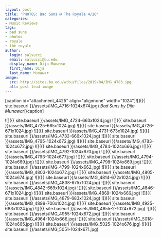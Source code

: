 ```yaml
---
layout: post
title: 'PHOTOS: Bad Suns @ The Royale 4/20'
categories:
- Music Reviews
tags:
- bad suns
- photos
- royale
- the royale
author:
  login: salvucci
  email: salvucci@bu.edu
  display_name: Dija Munawar
  first_name: Dija
  last_name: Munawar
image:
  src: http://sites.bu.edu/wtbu/files/2019/04/IMG_4783.jpg
  alt: post lead image
---
```

\[caption id="attachment\_4425" align="alignnone" width="1024"\]![]({{ site.baseurl }}/assets/IMG_4716-1024x674.jpg) _Bad Suns by Dija Munawar_\[/caption\]

![]({{ site.baseurl }}/assets/IMG_4724-663x1024.jpg) ![]({{ site.baseurl }}/assets/IMG_4725-665x1024.jpg) ![]({{ site.baseurl }}/assets/IMG_4726-671x1024.jpg) ![]({{ site.baseurl }}/assets/IMG_4731-673x1024.jpg) ![]({{ site.baseurl }}/assets/IMG_4733-666x1024.jpg) ![]({{ site.baseurl }}/assets/IMG_4765-1024x672.jpg) ![]({{ site.baseurl }}/assets/IMG_4783-1024x672.jpg) ![]({{ site.baseurl }}/assets/IMG_4784-1024x666.jpg) ![]({{ site.baseurl }}/assets/IMG_4792-1024x670.jpg) ![]({{ site.baseurl }}/assets/IMG_4793-1024x677.jpg) ![]({{ site.baseurl }}/assets/IMG_4794-1024x669.jpg) ![]({{ site.baseurl }}/assets/IMG_4798-1024x669.jpg) ![]({{ site.baseurl }}/assets/IMG_4799-1024x662.jpg) ![]({{ site.baseurl }}/assets/IMG_4803-1024x672.jpg) ![]({{ site.baseurl }}/assets/IMG_4805-1024x674.jpg) ![]({{ site.baseurl }}/assets/IMG_4814-672x1024.jpg) ![]({{ site.baseurl }}/assets/IMG_4838-675x1024.jpg) ![]({{ site.baseurl }}/assets/IMG_4842-669x1024.jpg) ![]({{ site.baseurl }}/assets/IMG_4846-671x1024.jpg) ![]({{ site.baseurl }}/assets/IMG_4869-1024x666.jpg) ![]({{ site.baseurl }}/assets/IMG_4879-683x1024.jpg) ![]({{ site.baseurl }}/assets/IMG_4899-700x1024.jpg) ![]({{ site.baseurl }}/assets/IMG_4925-683x1024.jpg) ![]({{ site.baseurl }}/assets/IMG_4955-2-1024x672.jpg) ![]({{ site.baseurl }}/assets/IMG_4955-1024x672.jpg) ![]({{ site.baseurl }}/assets/IMG_4964-1024x666.jpg) ![]({{ site.baseurl }}/assets/IMG_5018-1024x665.jpg) ![]({{ site.baseurl }}/assets/IMG_5025-1024x676.jpg) ![]({{ site.baseurl }}/assets/IMG_5051-1024x671.jpg)